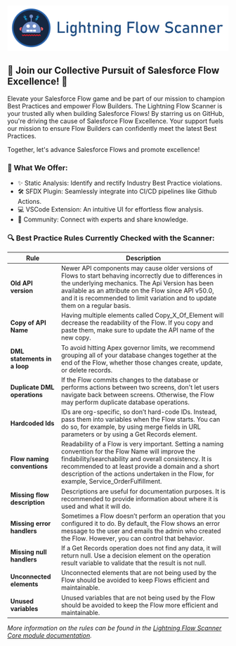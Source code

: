 [![Lightning Flow Scanner Banner](docs/images/bannerslim.png)](https://github.com/Force-Config-Control/.github)

## 🚀 Join our Collective Pursuit of Salesforce Flow Excellence! 🚀

Elevate your Salesforce Flow game and be part of our mission to champion Best Practices and empower Flow Builders. The Lightning Flow Scanner is your trusted ally when building Salesforce Flows! By starring us on GitHub, you're driving the cause of Salesforce Flow Excellence. Your support fuels our mission to ensure Flow Builders can confidently meet the latest Best Practices.

Together, let's advance Salesforce Flows and promote excellence!

### 🔧 What We Offer:

- ✨ Static Analysis: Identify and rectify Industry Best Practice violations.
- 🛠️ SFDX Plugin: Seamlessly integrate into CI/CD pipelines like Github Actions.
- 💻 VSCode Extension: An intuitive UI for effortless flow analysis.
- 🤝 Community: Connect with experts and share knowledge.

### 🔍 Best Practice Rules Currently Checked with the Scanner:

| Rule                          | Description                                                                                                                                                                |
|-------------------------------|----------------------------------------------------------------------------------------------------------------------------------------------------------------------------|
| **Old API version**           | Newer API components may cause older versions of Flows to start behaving incorrectly due to differences in the underlying mechanics. The Api Version has been available as an attribute on the Flow since API v50.0, and it is recommended to limit variation and to update them on a regular basis. |
| **Copy of API Name**          | Having multiple elements called Copy_X_Of_Element will decrease the readability of the Flow. If you copy and paste them, make sure to update the API name of the new copy.                                            |
| **DML statements in a loop**  | To avoid hitting Apex governor limits, we recommend grouping all of your database changes together at the end of the Flow, whether those changes create, update, or delete records.                                                               |
| **Duplicate DML operations**  | If the Flow commits changes to the database or performs actions between two screens, don't let users navigate back between screens. Otherwise, the Flow may perform duplicate database operations.                                        |
| **Hardcoded Ids**             | IDs are org-specific, so don’t hard-code IDs. Instead, pass them into variables when the Flow starts. You can do so, for example, by using merge fields in URL parameters or by using a Get Records element.                             |
| **Flow naming conventions**   | Readability of a Flow is very important. Setting a naming convention for the Flow Name will improve the findability/searchability and overall consistency. It is recommended to at least provide a domain and a short description of the actions undertaken in the Flow, for example, Service_OrderFulfillment. |
| **Missing flow description**  | Descriptions are useful for documentation purposes. It is recommended to provide information about where it is used and what it will do.                                                                                                     |
| **Missing error handlers**    | Sometimes a Flow doesn’t perform an operation that you configured it to do. By default, the Flow shows an error message to the user and emails the admin who created the Flow. However, you can control that behavior.                                 |
| **Missing null handlers**     | If a Get Records operation does not find any data, it will return null. Use a decision element on the operation result variable to validate that the result is not null.                                                                   |
| **Unconnected elements**      | Unconnected elements that are not being used by the Flow should be avoided to keep Flows efficient and maintainable.                                                                                                                    |
| **Unused variables**          | Unused variables that are not being used by the Flow should be avoided to keep the Flow more efficient and maintainable.                                                                                                                 |

_More information on the rules can be found in the [Lightning Flow Scanner Core module documentation](https://github.com/Force-Config-Control/lightning-flow-scanner-core)._
